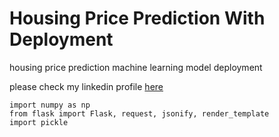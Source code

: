 # Housing Price Prediction With Deployment
housing price prediction machine learning model deployment

please check my linkedin profile [here](https://www.linkedin.com/in/deelip-venkat/)

```
import numpy as np
from flask import Flask, request, jsonify, render_template
import pickle
```
